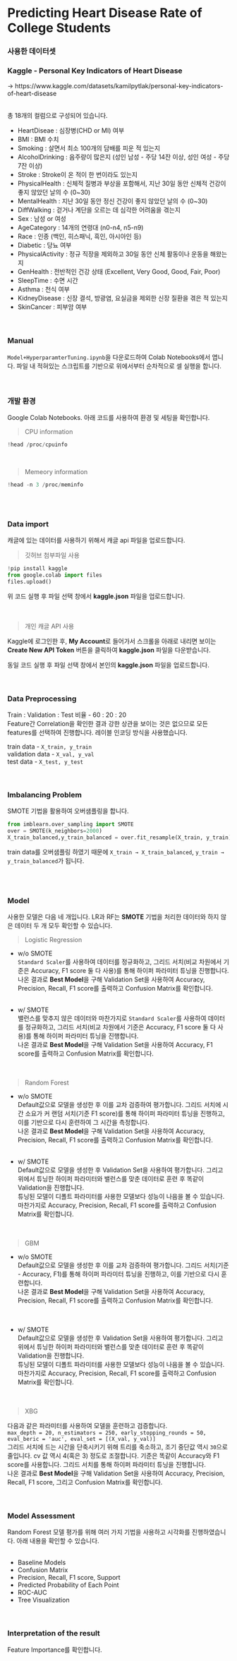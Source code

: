 #  Predicting Heart Disease Rate of College Students<br>

### 사용한 데이터셋

<h3>Kaggle - Personal Key Indicators of Heart Disease</h3>
→ https://www.kaggle.com/datasets/kamilpytlak/personal-key-indicators-of-heart-disease <br><br>

총 18개의 컬럼으로 구성되어 있습니다. <br>

- HeartDiseae : 심장병(CHD or MI) 여부 <br>
- BMI : BMI 수치 <br>
- Smoking : 살면서 최소 100개의 담배를 피운 적 있는지 <br>
- AlcoholDrinking : 음주량이 많은지 (성인 남성 - 주당 14잔 이상, 성인 여성 - 주당 7잔 이상) <br>
- Stroke : Stroke이 온 적이 한 번이라도 있는지<br>
- PhysicalHealth : 신체적 질병과 부상을 포함해서, 지난 30일 동안 신체적 건강이 좋지 않았던 날의 수 (0~30) <br>
- MentalHealth : 지난 30일 동안 정신 건강이 좋지 않았던 날의 수 (0~30) <br>
- DiffWalking : 걷거나 계단을 오르는 데 심각한 어려움을 겪는지 <br>
- Sex : 남성 or 여성 <br>
- AgeCategory : 14개의 연령대 (n0-n4, n5-n9) <br>
- Race : 인종 (백인, 히스패닉, 흑인, 아시아인 등) <br>
- Diabetic : 당뇨 여부 <br>
- PhysicalActivity : 정규 직장을 제외하고 30일 동안 신체 활동이나 운동을 해왔는지 <br>
- GenHealth : 전반적인 건강 상태 (Excellent, Very Good, Good, Fair, Poor) <br>
- SleepTime : 수면 시간 <br>
- Asthma : 천식 여부 <br>
- KidneyDisease : 신장 결석, 방광염, 요실금을 제외한 신장 질환을 겪은 적 있는지 <br>
- SkinCancer : 피부암 여부 <br>
<br><br>

### Manual

`Model+HyperparamterTuning.ipynb`을 다운로드하여 Colab Notebooks에서 엽니다. 파일 내 적혀있는 스크립트를 기반으로 위에서부터 순차적으로 셀 실행을 합니다. <br>
<br><br>

### 개발 환경

Google Colab Notebooks. 아래 코드를 사용하여 환경 및 세팅을 확인합니다. <br>
>CPU information

```python
!head /proc/cpuinfo
```
<br>

>Memeory information

```python
!head -n 3 /proc/meminfo
```
<br><br>

### Data import 

캐글에 있는 데이터를 사용하기 위해서 캐글 api 파일을 업로드합니다. <br> 
> 깃허브 첨부파일 사용<br>

```python
!pip install kaggle
from google.colab import files
files.upload()
```

위 코드 실행 후 파일 선택 창에서 **kaggle.json** 파일을 업로드합니다. <br>
<br><br>

> 개인 캐글 API 사용<br>

Kaggle에 로그인한 후, **My Account**로 들어가서 스크롤을 아래로 내리면 보이는 **Create New API Token** 버튼을 클릭하여 **kaggle.json** 파일을 다운받습니다. <br>

동일 코드 실행 후 파일 선택 창에서 본인의 **kaggle.json** 파일을 업로드합니다. <br>
<br><br>

### Data Preprocessing

Train : Validation : Test 비율 - 60 : 20 : 20 <br>
Feature간 Correlation을 확인한 결과 강한 상관을 보이는 것은 없으므로 모든 features를 선택하여 진행합니다. 레이블 인코딩 방식을 사용했습니다. 
<br>

train data - `X_train, y_train` <br>
validation data - `X_val, y_val` <br>
test data - `X_test, y_test` <br>
<br><br>

### Imbalancing Problem

SMOTE 기법을 활용하여 오버샘플링을 합니다. <br>

```python
from imblearn.over_sampling import SMOTE
over = SMOTE(k_neighbors=2000)
X_train_balanced,y_train_balanced = over.fit_resample(X_train, y_train)
```
train data를 오버샘플링 하였기 때문에 `X_train → X_train_balanced`, `y_train → y_train_balanced`가 됩니다. 

<br><br>

### Model

사용한 모델은 다음 네 개입니다. LR과 RF는 **SMOTE** 기법을 처리한 데이터와 하지 않은 데이터 두 개 모두 확인할 수 있습니다. 

> Logistic Regression 
  - w/o SMOTE<br>
  `Standard Scaler`를 사용하여 데이터를 정규화하고, 그리드 서치(비교 차원에서 기준은 Accuracy, F1 score 둘 다 사용)를 통해 하이퍼 파라미터 튜닝을 진행합니다. <br>
  나온 결과로 **Best Model**을 구해 Validation Set을 사용하여 Accuracy, Precision, Recall, F1 score를 출력하고 Confusion Matrix를 확인합니다. <br><br>


  - w/ SMOTE <br>
  밸런스를 맞추지 않은 데이터와 마찬가지로 `Standard Scaler`를 사용하여 데이터를 정규화하고, 그리드 서치(비교 차원에서 기준은 Accuracy, F1 score 둘 다 사용)를 통해 하이퍼 파라미터 튜닝을 진행합니다. <br>
  나온 결과로 **Best Model**을 구해 Validation Set을 사용하여 Accuracy, F1 score를 출력하고 Confusion Matrix를 확인합니다. <br>
  <br><br>


> Random Forest 
  - w/o SMOTE <br>
  Default값으로 모델을 생성한 후 이를 교차 검증하여 평가합니다. 그리드 서치에 시간 소요가 커 랜덤 서치(기준 F1 score)를 통해 하이퍼 파라미터 튜닝을 진행하고, 이를 기반으로 다시 훈련하여 그 시간을 측정합니다. <br>
  나온 결과로 **Best Model**을 구해 Validation Set을 사용하여 Accuracy, Precision, Recall, F1 score를 출력하고 Confusion Matrix를 확인합니다. <br><br>

  - w/ SMOTE <br>
  Default값으로 모델을 생성한 후 Validation Set을 사용하여 평가합니다. 그리고 위에서 튜닝한 하이퍼 파라미터와 밸런스를 맞춘 데이터로 훈련 후 똑같이 Validation을 진행합니다. <br>
  튜닝된 모델이 디폴트 파라미터를 사용한 모델보다 성능이 나음을 볼 수 있습니다. 마찬가지로 Accuracy, Precision, Recall, F1 score를 출력하고 Confusion Matrix를 확인합니다.<br>
  <br><br>

> GBM 
  - w/o SMOTE <br>
  Default값으로 모델을 생성한 후 이를 교차 검증하여 평가합니다. 그리드 서치(기준 - Accuracy, F1)를 통해 하이퍼 파라미터 튜닝을 진행하고, 이를 기반으로 다시 훈련합니다. <br>
  나온 결과로 **Best Model**을 구해 Validation Set을 사용하여 Accuracy, Precision, Recall, F1 score를 출력하고 Confusion Matrix를 확인합니다. <br>
  <br><br>

  - w/ SMOTE <br>
  Default값으로 모델을 생성한 후 Validation Set을 사용하여 평가합니다. 그리고 위에서 튜닝한 하이퍼 파라미터와 밸런스를 맞춘 데이터로 훈련 후 똑같이 Validation을 진행합니다. <br>
  튜닝된 모델이 디폴트 파라미터를 사용한 모델보다 성능이 나음을 볼 수 있습니다. 마찬가지로 Accuracy, Precision, Recall, F1 score를 출력하고 Confusion Matrix를 확인합니다.<br>
  <br><br>


> XBG<br>

다음과 같은 파라미터를 사용하여 모델을 훈련하고 검증합니다. <br> `max_depth = 20, n_estimators = 250, early_stopping_rounds = 50, eval_beric = 'auc', eval_set = [(X_val, y_val)]` <br>
그리드 서치에 드는 시간을 단축시키기 위해 트리를 축소하고, 조기 중단값 역시 `30`으로 줄입니다. cv 값 역시 4(혹은 3) 정도로 조절합니다. 기준은 똑같이 Accuracy와 F1 score를 사용합니다. 그리드 서치를 통해 하이퍼 파라미터 튜닝을 진행합니다.<br>
나온 결과로 **Best Model**을 구해 Validation Set을 사용하여 Accuracy, Precision, Recall, F1 score, 그리고 Confusion Matrix를 확인합니다. <br>
<br><br>

### Model Assessment

Random Forest 모델 평가를 위해 여러 가지 기법을 사용하고 시각화를 진행하였습니다. 아래 내용을 확인할 수 있습니다. <br><br>
- Baseline Models <br>
- Confusion Matrix <br>
- Precision, Recall, F1 score, Support <br>
- Predicted Probability of Each Point <br>
- ROC-AUC <br>
- Tree Visualization <br>
<br><br>

### Interpretation of the result

Feature Importance를 확인합니다. <br>
<br><br>